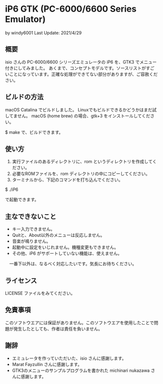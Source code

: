 # iP6 GTK   (PC-6000/6600 Series Emulator) 

by windy6001
Last Update: 2021/4/29

## 概要

isio さんの PC-6000/6600 シリーズエミュレータの iP6 を、GTK3 でメニュー付きにしてみました。
あくまで、コンセプトモデルです。ソースリストがすごいことになっています。正確な処理ができてない部分がありますが、ご容赦ください。

## ビルドの方法

macOS Catalina でビルドしました。
Linuxでもビルドできるかどうかはまだ試してません。
macOS (home brew) の場合、gtk+3 をインストールしてください。

$ make で、ビルドできます。


## 使い方

1. 実行ファイルのあるディレクトリに、rom というディレクトリを作成してください。
2. 必要なROMファイルを、rom ディレクトリの中にコピーしてください。
3. ターミナルから、下記のコマンドを打ち込んでください。

$ ./iP6 

で起動できます。



## 主なできないこと 

- キー入力できません。
- Quitと、About以外のメニューは反応しません。
- 音楽が鳴りません。
- 起動中に設定をいじれません。機種変更もできません。
- その他、iP6 がサポートしていない機能は、使えません。

　一番下以外は、なるべく対応したいです。気長にお待ちください。

## ライセンス

LICENSE ファイルをみてください。

## 免責事項

このソフトウエアには保証がありません。このソフトウエアを使用したことで問題が発生したとしても、作者は責任を負いません。

## 謝辞

- エミュレータを作っていただいた、isio さんに感謝します。
- Marat Fayzullin さんに感謝します。
- GTK3のメニューのサンプルプログラムを書かれた michinari nukazawa さんに感謝します。
